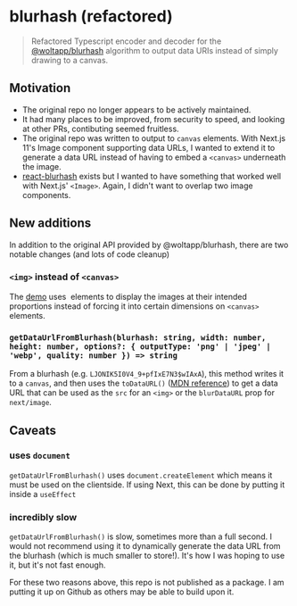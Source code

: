# blurhash (refactored)


> Refactored Typescript encoder and decoder for the [@woltapp/blurhash](https://github.com/woltapp/blurhash) algorithm to output data URIs instead of simply drawing to a canvas.

## Motivation

* The original repo no longer appears to be actively maintained.
* It had many places to be improved, from security to speed, and looking at other PRs, contibuting seemed fruitless.
* The original repo was written to output to `canvas` elements. With Next.js 11's Image component supporting data URLs, I wanted to extend it to generate a data URL instead of having to embed a `<canvas>` underneath the image.
* [react-blurhash](https://github.com/woltapp/react-blurhash) exists but I wanted to have something that worked well with Next.js' `<Image>`. Again, I didn't want to overlap two image components.


## New additions

In addition to the original API provided by @woltapp/blurhash, there are two notable changes (and lots of code cleanup)

### `<img>` instead of `<canvas>`
The [demo](demo/index.html) uses <img> elements to display the images at their intended proportions instead of forcing it into certain dimensions on `<canvas>` elements.

### `getDataUrlFromBlurhash(blurhash: string, width: number, height: number, options?: { outputType: 'png' | 'jpeg' | 'webp', quality: number }) => string`

From a blurhash (e.g. `LJONIK5I0V4_9+pfIxE7N3$wIAxA`), this method writes it to a `canvas`, and then uses the `toDataURL()` ([MDN reference]()) to get a data URL that can be used as the `src` for an `<img>` or the `blurDataURL` prop for `next/image`.


## Caveats

### uses `document`

`getDataUrlFromBlurhash()` uses `document.createElement` which means it must be used on the clientside. If using Next, this can be done by putting it inside a `useEffect`

### incredibly slow

`getDataUrlFromBlurhash()` is slow, sometimes more than a full second. I would not recommend using it to dynamically generate the data URL from the blurhash (which is much smaller to store!). It's how I was hoping to use it, but it's not fast enough.

For these two reasons above, this repo is not published as a package. I am putting it up on Github as others may be able to build upon it.